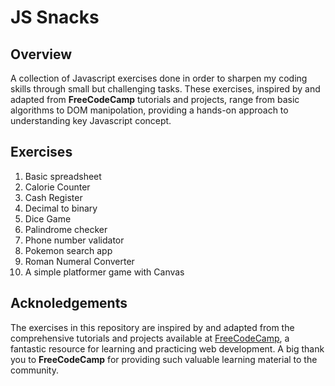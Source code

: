 # JS Snacks

## Overview

A collection of Javascript exercises done in order to sharpen my coding skills through small but challenging tasks. These exercises, inspired by and adapted from **FreeCodeCamp** tutorials and projects, range from basic algorithms to DOM manipolation, providing a hands-on approach to understanding key Javascript concept. 

## Exercises

1. Basic spreadsheet
2. Calorie Counter
3. Cash Register
4. Decimal to binary
5. Dice Game
6. Palindrome checker
7. Phone number validator
8. Pokemon search app
9. Roman Numeral Converter
10. A simple platformer game with Canvas

## Acknoledgements

The exercises in this repository are inspired by and adapted from the comprehensive tutorials and projects available at [FreeCodeCamp](https://www.freecodecamp.org/), a fantastic resource for learning and practicing web development. A big thank you to **FreeCodeCamp** for providing such valuable learning material to the community.